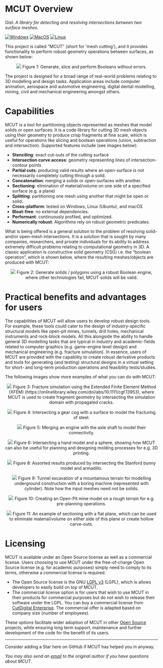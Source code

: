 # MCUT Overview

Gist: _A library for detecting and resolving intersections between two surface meshes._ 

[![Windows](https://github.com/cutdigital/mcut/actions/workflows/windows.yml/badge.svg)](https://github.com/cutdigital/mcut/actions/workflows/windows.yml)
[![MacOS](https://github.com/cutdigital/mcut/actions/workflows/macos.yml/badge.svg)](https://github.com/cutdigital/mcut/actions/workflows/macos.yml) [![Linux](https://github.com/cutdigital/mcut/actions/workflows/linux.yaml/badge.svg)](https://github.com/cutdigital/mcut/actions/workflows/linux.yaml)

This project is called "MCUT" (short for 'mesh cutting'), and it provides functionality to perform robust geometry operations between surfaces, as shown below:

<p align="center">
  <img src="https://github.com/cutdigital/mcut.github.io/blob/master/docs/media/repo-teaser/github-teaser.png?raw=true">
  Figure 1: Generate, slice and perform Booleans without errors.
</p>

The project is designed for a broad range of real-world problems relating to 3D modelling and design tasks. Application areas include computer animation, aerospace and automotive engineering, digital dental modelling, mining, civil and mechanical engineering amongst others. 

# Capabilities

MCUT is a tool for partitioning objects represented as meshes that model solids or open surfaces: It is a code library for cutting 3D mesh objects using their geometry to produce crisp fragments at fine scale, which is useful for operations like slicing and boolean operations (union, subtraction and intersection). Supported features include (see images below):

* **Stenciling**: exact cut-outs of the cutting surface
* **Intersection curve access**: geometry representing lines of intersection-contour points
* **Partial cuts**: producing valid results where an open-surface is not necessarily completely cutting through a solid.
* **Concatenation**: merging a solids or open-surfaces with another.
* **Sectioning**: elimination of material/volume on one side of a specified surface (e.g. a plane) 
* **Splitting**: partitioning one mesh using another that might be open or solid. 
* **Cross-platform**: tested on Windows, Linux (Ubuntu), and macOS
* **Bloat-free**: no external dependencies.
* **Performant**: continuously profiled, and optimized.
* **Numerically robust**: Algorithms rely on robust geometric predicates.

What is being offered is a general solution to the problem of resolving solid- and/or open-mesh intersections. It is a solution that is sought by many companies, researchers, and private individuals for its ability to address extremely difficult problems relating to computational geometry in 3D. A classic application is constructive solid geometry (CSG) i.e. the “boolean operation”, which is shown below, where the resulting meshes/objects are produced with MCUT:

<p align="center">
  <img src="https://github.com/cutdigital/mcut.github.io/blob/master/docs/media/repo-teaser/teaser2.png?raw=true">
  Figure 2: Generate solids / polygons using a robust Boolean engine, where other technologies fail, MCUT solids will be valid.
</p>

# Practical benefits and advantages for users

The capabilities of MCUT will allow users to develop robust design tools. For example, these tools could cater to the design of industry-specific structural models like open-pit mines, tunnels, drill holes, mechanical instruments and rock-block models. All this alongside the ability to handle general 3D modelling tasks that are typical in industry and academic-fields related to computer graphics (e.g. game-engine level design) and mechanical engineering (e.g. fracture simulation). In essence, users of MCUT are provided with the capability to create robust derivative products and tools for generating (and testing) structural designs in a virtual setting for short- and long-term production operations and feasibility tests/studies.

The following images show more examples of what you can do with MCUT:

<p align="center">
  <img src="https://github.com/cutdigital/mcut.github.io/blob/master/docs/media/repo-teaser/extra-images/eg-teaser.jpg?raw=true">
  Figure 3: Fracture simulation using the Extended Finite Element Method (XFEM) (https://onlinelibrary.wiley.com/doi/abs/10.1111/cgf.13953), where MCUT is used to create fragment geometry by intersecting the simulation domain with propagated cracks.
</p>

<p align="center">
  <img src="https://github.com/cutdigital/mcut.github.io/blob/master/docs/media/repo-teaser/extra-images/image156.png?raw=true">
  Figure 4: Intersecting a gear cog with a surface to model the fracturing of steel.
</p>

<p align="center">
  <img src="https://github.com/cutdigital/mcut.github.io/blob/master/docs/media/repo-teaser/extra-images/path1471.png?raw=true">
  Figure 5: Merging an engine with the axle shaft to model their connectivity.
</p>

<p align="center">
  <img src="https://github.com/cutdigital/mcut.github.io/blob/master/docs/media/repo-teaser/extra-images/arm-sphere.png?raw=true">
  Figure 6: Intersecting a hand model and a sphere, showing how MCUT can also be useful for planning and designing molding processes for e.g. 3D printing.
</p>

<p align="center">
  <img src="https://github.com/cutdigital/mcut.github.io/blob/master/docs/media/repo-teaser/extra-images/arma-bunn.png?raw=true">
  Figure 8: Assorted results produced by intersecting the Stanford bunny model and armadillo.
</p>

<p align="center">
  <img src="https://github.com/cutdigital/mcut.github.io/blob/master/docs/media/repo-teaser/extra-images/path1471-2.png?raw=true">
  Figure 9: Tunnel excavation of a mountainous terrain for modelling underground construction with a boring machine (represented with cylinder). Note how the input meshes need not be solids.
</p>

<p align="center">
  <img src="https://github.com/cutdigital/mcut.github.io/blob/master/docs/media/repo-teaser/extra-images/image111.png?raw=true">
  Figure 10: Creating an Open-Pit mine model on a rough terrain for e.g. pre-planning operations.
</p>

<p align="center">
  <img src="https://github.com/cutdigital/mcut.github.io/blob/master/docs/media/repo-teaser/extra-images/path1471-5.png?raw=true">
  Figure 11: An example of sectioning with a flat plane, which can be used to eliminate material/volume on either side of this plane or create hollow carve-outs.
</p>

# Licensing

MCUT is available under an Open Source license as well as a commercial license. Users choosing to use MCUT under the free-of-charge Open Source license (e.g. for academic purposes) simply need to comply to its terms, otherwise a commercial license is required. 

* The Open Source license is the GNU [LGPL v3](https://www.gnu.org/licenses/lgpl-3.0.en.html) (LGPL), which is allows developers to easily build on top of MCUT. 
* The commercial license option is for users that wish to use MCUT in their products for commercial purposes but do not wish to release their software under the LGPL. You can buy a commercial license from [CutDigital Enterprise](contact@cut-digital.com). The commercial offer is adapted based on company size (number of employees).

These options facilitate wider adoption of MCUT in other [Open Source](https://opensource.org/) projects, while ensuring long term support, maintenance and further development of the code for the benefit of its users.

---

Consider adding a Star here on GitHub if MCUT has helped you in anyway. 

_You may also send an [email](floyd.m.chitalu@gmail.com) to the original author if you have questions about MCUT_.
